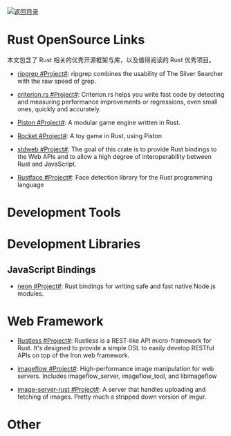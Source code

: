 [![返回目录](https://user-images.githubusercontent.com/5803001/38079637-ff0abcf0-3371-11e8-9b76-ad651620afc7.jpg)](https://github.com/wxyyxc1992/Awesome-Links)

# Rust OpenSource Links

本文包含了 Rust 相关的优秀开源框架与库，以及值得阅读的 Rust 优秀项目。

* [ripgrep #Project#](https://github.com/BurntSushi/ripgrep): ripgrep combines the usability of The Silver Searcher with the raw speed of grep.

* [criterion.rs #Project#](https://github.com/japaric/criterion.rs): Criterion.rs helps you write fast code by detecting and measuring performance improvements or regressions, even small ones, quickly and accurately.

- [Piston #Project#](https://github.com/PistonDevelopers/piston): A modular game engine written in Rust.

- [Rocket #Project#](https://github.com/aochagavia/rocket): A toy game in Rust, using Piston

- [stdweb #Project#](https://github.com/koute/stdweb): The goal of this crate is to provide Rust bindings to the Web APIs and to allow a high degree of interoperability between Rust and JavaScript.

- [Rustface #Project#](https://github.com/atomashpolskiy/rustface): Face detection library for the Rust programming language

# Development Tools

# Development Libraries

## JavaScript Bindings

* [neon #Project#](https://github.com/neon-bindings/neon): Rust bindings for writing safe and fast native Node.js modules.

# Web Framework

* [Rustless #Project#](https://github.com/rustless/rustless): Rustless is a REST-like API micro-framework for Rust. It's designed to provide a simple DSL to easily develop RESTful APIs on top of the Iron web framework.

* [imageflow #Project#](https://github.com/imazen/imageflow): High-performance image manipulation for web servers. Includes imageflow_server, imageflow_tool, and libimageflow

* [image-server-rust #Project#](https://github.com/miguelmartin75/image-server-rust): A server that handles uploading and fetching of images. Pretty much a stripped down version of imgur.

# Other
